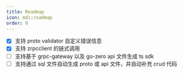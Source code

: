 ```yaml
---
title: Roadmap
icon: mdi:roadmap
order: 9
---
```


- [x] 支持 proto validator 自定义错误信息
- [x] 支持 zrpcclient 的链式调用
- [ ] 支持基于 grpc-gateway 以及 go-zero api 文件生成 ts sdk
- [ ] 支持通过 sql 文件自动生成 proto 或 api 文件，并自动补充 crud 代码
